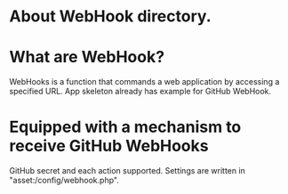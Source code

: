 About WebHook directory.
===

# What are WebHook?

WebHooks is a function that commands a web application by accessing a specified URL.
App skeleton already has example for GitHub WebHook.

# Equipped with a mechanism to receive GitHub WebHooks

GitHub secret and each action supported.
Settings are written in "asset:/config/webhook.php".

